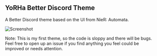 ## YoRHa Better Discord Theme

A Better Discord theme based on the UI from NieR: Automata.

![Screenshot](https://i.imgur.com/V7fUoDm.png)

Note: This is my first theme, so the code is sloppy and there will be bugs. Feel free to open up an issue if you find anything you feel could be improved or needs attention.
